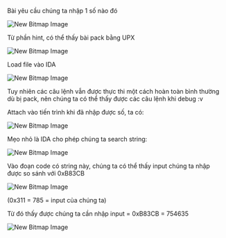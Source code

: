 Bài yêu cầu chúng ta nhập 1 số nào đó

![New Bitmap Image](https://user-images.githubusercontent.com/101321172/159034948-7f55bf8c-4a16-40c3-b565-f3beed1321a3.jpg)

Từ phần hint, có thể thấy bài pack bằng UPX

![New Bitmap Image](https://user-images.githubusercontent.com/101321172/159035275-7a445cb7-c0ab-4f77-99d8-64f7470d9f6f.jpg)

Load file vào IDA

![New Bitmap Image](https://user-images.githubusercontent.com/101321172/159035683-01aa8d4a-3086-42b0-a762-ec5367594d86.jpg)

Tuy nhiên các câu lệnh vẫn được thực thi một cách hoàn toàn bình thường dù bị pack, nên chúng ta có thể thấy được các câu lệnh khi debug :v

Attach vào tiến trình khi đã nhập được số, ta có:

![New Bitmap Image](https://user-images.githubusercontent.com/101321172/159036696-1266ca29-0995-4c7e-83a6-2feb4ce62651.jpg)

Mẹo nhỏ là IDA cho phép chúng ta search string:

![New Bitmap Image](https://user-images.githubusercontent.com/101321172/159037922-fb0bd551-8c26-4790-b9cd-2c7ffee39c04.jpg)

Vào đoạn code có string này, chúng ta có thể thấy input chúng ta nhập được so sánh với 0xB83CB

![New Bitmap Image](https://user-images.githubusercontent.com/101321172/159038239-59816761-b247-434e-bf0a-c9b19a84718f.jpg)

(0x311 = 785 = input của chúng ta)

Từ đó thấy được chúng ta cần nhập input = 0xB83CB = 754635

![New Bitmap Image](https://user-images.githubusercontent.com/101321172/159038547-4739d7ba-ce43-4178-8638-22a861d671aa.jpg)

